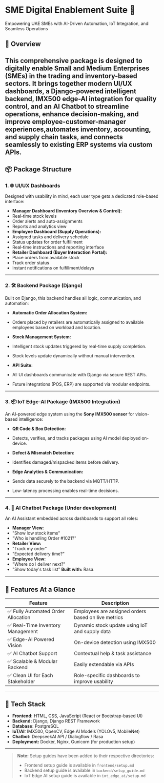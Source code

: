 # SME Digital Enablement Suite 🚀  
Empowering UAE SMEs with AI-Driven Automation, IoT Integration, and Seamless Operations
## 🧩 Overview
This comprehensive package is designed to digitally enable Small and Medium Enterprises (SMEs) in the **trading and inventory-based sectors**. It brings together **modern UI/UX dashboards**, a **Django-powered intelligent backend**, **IMX500 edge-AI integration** for quality control, and an **AI Chatbot** to streamline operations, enhance decision-making, and improve employee-customer-manager experiences,automates inventory, accounting, and supply chain tasks, and connects seamlessly to existing ERP systems via custom APIs.
---
## 📦 Package Structure
### 1. 🌐 UI/UX Dashboards
Designed with usability in mind, each user type gets a dedicated role-based interface:
- **Manager Dashboard (Inventory Overview & Control):**
 - Real-time stock levels
 - Order alerts and auto-assignments
 - Reports and analytics view
- **Employee Dashboard (Supply Operations):**
 - Assigned tasks and delivery schedule
 - Status updates for order fulfillment
 - Real-time instructions and reporting interface
- **Retailer Dashboard (Buyer Interaction Portal):**
 - Place orders from available stock
 - Track order status
 - Instant notifications on fulfillment/delays
---
### 2. 🛠️ Backend Package (Django)
Built on Django, this backend handles all logic, communication, and automation:
- **Automatic Order Allocation System:**
 - Orders placed by retailers are automatically assigned to available employees based on workload and location.
 
- **Stock Management System:**
 - Intelligent stock updates triggered by real-time supply completion.
 - Stock levels update dynamically without manual intervention.
- **API Suite:**
 - All UI dashboards communicate with Django via secure REST APIs.
 - Future integrations (POS, ERP) are supported via modular endpoints.
---
### 3. 📦 IoT Edge-AI Package (IMX500 Integration)
An AI-powered edge system using the **Sony IMX500 sensor** for vision-based intelligence:
- **QR Code & Box Detection:**
 - Detects, verifies, and tracks packages using AI model deployed on-device.
 
- **Defect & Mismatch Detection:**
 - Identifies damaged/mispacked items before delivery.
 
- **Edge Analytics & Communication:**
 - Sends data securely to the backend via MQTT/HTTP.
 - Low-latency processing enables real-time decisions.
---
### 4. 🤖 AI Chatbot Package (Under development)
An AI Assistant embedded across dashboards to support all roles:
- **Manager View:**
 - "Show low stock items"  
 - "Who is handling Order #1021?"
- **Retailer View:**
 - "Track my order"
 - "Expected delivery time?"
- **Employee View:**
 - "Where do I deliver next?"  
 - "Show today's task list"
**Built with:** Rasa.
---
## 🚀 Features At a Glance
| Feature                             | Description |
|-------------------------------------|-------------|
| ✅ Fully Automated Order Allocation | Employees are assigned orders based on live metrics |
| ✅ Real-Time Inventory Management   | Dynamic stock update using IoT and supply data |
| ✅ Edge-AI Powered Vision           | On-device detection using IMX500 |
| ✅ AI Chatbot Support               | Contextual help & task assistance |
| ✅ Scalable & Modular Backend       | Easily extendable via APIs |
| ✅ Clean UI for Each Stakeholder    | Role-specific dashboards to improve usability |
---
## 📂 Tech Stack
- **Frontend:** HTML, CSS, JavaScript (React or Bootstrap-based UI)
- **Backend:** Django, Django REST Framework
- **Database:** PostgreSQL
- **IoT/AI:** IMX500, OpenCV, Edge AI Models (YOLOv5, MobileNet)
- **Chatbot:** DeepseekAI API / Dialogflow / Rasa
- **Deployment:** Docker, Nginx, Gunicorn (for production setup)
---

> **Note:** Setup guides have been added to their respective directories:
> - Frontend setup guide is available in `frontend/setup.md`
> - Backend setup guide is available in `backend/setup_guide.md`
> - IoT Edge AI setup guide is available in `iot_edge_ai/setup.md`
